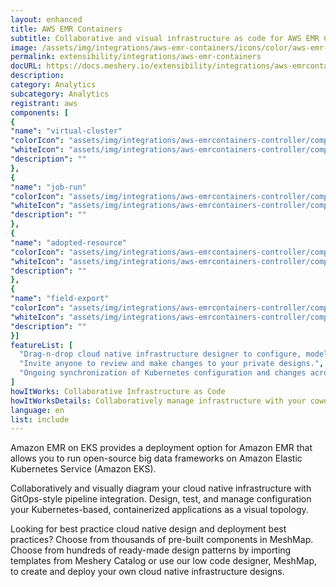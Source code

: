 ```yaml
---
layout: enhanced
title: AWS EMR Containers
subtitle: Collaborative and visual infrastructure as code for AWS EMR Containers
image: /assets/img/integrations/aws-emr-containers/icons/color/aws-emr-containers-color.svg
permalink: extensibility/integrations/aws-emr-containers
docURL: https://docs.meshery.io/extensibility/integrations/aws-emrcontainers-controller
description: 
category: Analytics
subcategory: Analytics
registrant: aws
components: [
{
"name": "virtual-cluster"
"colorIcon": "assets/img/integrations/aws-emrcontainers-controller/components/virtual-cluster/icons/color/virtual-cluster-color.svg"
"whiteIcon": "assets/img/integrations/aws-emrcontainers-controller/components/virtual-cluster/icons/white/virtual-cluster-white.svg"
"description": ""
},
{
"name": "job-run"
"colorIcon": "assets/img/integrations/aws-emrcontainers-controller/components/job-run/icons/color/job-run-color.svg"
"whiteIcon": "assets/img/integrations/aws-emrcontainers-controller/components/job-run/icons/white/job-run-white.svg"
"description": ""
},
{
"name": "adopted-resource"
"colorIcon": "assets/img/integrations/aws-emrcontainers-controller/components/adopted-resource/icons/color/adopted-resource-color.svg"
"whiteIcon": "assets/img/integrations/aws-emrcontainers-controller/components/adopted-resource/icons/white/adopted-resource-white.svg"
"description": ""
},
{
"name": "field-export"
"colorIcon": "assets/img/integrations/aws-emrcontainers-controller/components/field-export/icons/color/field-export-color.svg"
"whiteIcon": "assets/img/integrations/aws-emrcontainers-controller/components/field-export/icons/white/field-export-white.svg"
"description": ""
}]
featureList: [
  "Drag-n-drop cloud native infrastructure designer to configure, model, and deploy your workloads.",
  "Invite anyone to review and make changes to your private designs.",
  "Ongoing synchronization of Kubernetes configuration and changes across any number of clusters."
]
howItWorks: Collaborative Infrastructure as Code
howItWorksDetails: Collaboratively manage infrastructure with your coworkers synchronously sharing the same designs.
language: en
list: include
---
```

<p>
Amazon EMR on EKS provides a deployment option for Amazon EMR that allows you to run open-source big data frameworks on Amazon Elastic Kubernetes Service (Amazon EKS).
</p>
<p>
    Collaboratively and visually diagram your cloud native infrastructure with GitOps-style pipeline integration. Design, test, and manage configuration your Kubernetes-based, containerized applications as a visual topology.
</p>
<p>
    Looking for best practice cloud native design and deployment best practices? Choose from thousands of pre-built components in MeshMap. Choose from hundreds of ready-made design patterns by importing templates from Meshery Catalog or use our low code designer, MeshMap, to create and deploy your own cloud native infrastructure designs.
</p>
